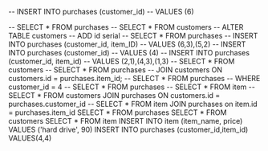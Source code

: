 
-- INSERT INTO purchases (customer_id)
-- VALUES (6)

-- SELECT * FROM purchases
-- SELECT * FROM customers
-- ALTER TABLE customers
-- ADD id serial
-- SELECT * FROM purchases
-- INSERT INTO purchases (customer_id, item_ID)
-- VALUES (6,3),(5,2)
-- INSERT INTO purchases (customer_id)
-- VALUES (4)
-- INSERT INTO purchases (customer_id, item_id)
-- VALUES (2,1),(4,3),(1,3)
--  SELECT * FROM customers
--  SELECT * FROM purchases 
--   JOIN customers ON customers.id = purchases.item_id;
-- SELECT * FROM purchases
-- WHERE customer_id = 4
--  SELECT * FROM purchases
-- SELECT * FROM item
-- SELECT * FROM customers JOIN purchases ON customers.id = purchases.customer_id
-- SELECT * FROM item JOIN purchases on item.id = purchases.item_id
SELECT * FROM purchases
SELECT * FROM customers
SELECT * FROM item
INSERT INTO item (item_name, price)
VALUES ('hard drive', 90)
INSERT INTO purchases (customer_id,item_id)
VALUES(4,4)